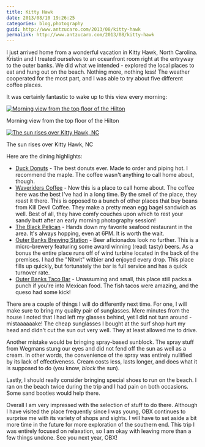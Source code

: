 ```yaml
---
title: Kitty Hawk
date: 2013/08/10 19:26:25
categories: blog,photography
guid: http://www.antzucaro.com/2013/08/kitty-hawk
permalink: http://www.antzucaro.com/2013/08/kitty-hawk
---
```

I just arrived home from a wonderful vacation in Kitty Hawk, North Carolina. Kristin and I treated ourselves to an oceanfront room right at the entryway to the outer banks. We did what we intended - explored the local places to eat and hung out on the beach. Nothing more, nothing less! The weather cooperated for the most part, and I was able to try about five different coffee places. 

It was certainly fantastic to wake up to this view every morning: 

<div class='wp-caption aligncenter'>
  <a href="http://media.antzucaro.com/uploads/2013/8/Corolla/l/Corolla_001_l.jpg" title="Morning view from the top floor of the Hilton">
    <img alt="Morning view from the top floor of the Hilton" title="Morning view from the top floor of the Hilton" src="http://media.antzucaro.com/uploads/2013/8/Corolla/m/Corolla_001_m.jpg">
  </a>
    <p class='wp-caption-text'>Morning view from the top floor of the Hilton</p>
</div>

<div class='wp-caption aligncenter'>
  <a href="http://media.antzucaro.com/uploads/2013/8/Corolla/l/Corolla_002_l.jpg" title="The sun rises over Kitty Hawk, NC">
    <img alt="The sun rises over Kitty Hawk, NC" title="The sun rises over Kitty Hawk, NC" src="http://media.antzucaro.com/uploads/2013/8/Corolla/m/Corolla_002_m.jpg">
  </a>
    <p class='wp-caption-text'>The sun rises over Kitty Hawk, NC</p>
</div>

Here are the dining highlights:

- [Duck Donuts](http://duckdonuts.com/ "The best donuts ever") - The best donuts ever. Made to order and piping hot. I recommend the maple. The coffee wasn't anything to call home about, though.
- [Waveriders Coffee](http://www.waveriderscoffeeanddeli.com/ "Waverider's Coffee and Deli") - Now this is a place to call home about. The coffee here was the best I've had in a long time. By the smell of the place, they roast it there. This is opposed to a bunch of other places that buy beans from Kill Devil Coffee. They make a pretty mean egg bagel sandwich as well. Best of all, they have comfy couches upon which to rest your sandy butt after an early morning photography session!
- [The Black Pelican](http://blackpelican.com/cms/ "The Black Pelican") - Hands down my favorite seafood restaurant in the area. It's always hopping, even at 6PM. It is worth the wait. 
- [Outer Banks Brewing Station](http://www.obbrewing.com/ "Outer Banks Brewing Station") - Beer aficionados look no further. This is a micro-brewery featuring some award winning (read: tasty) beers. As a bonus the entire place runs off of wind turbine located in the back of the premises. I had the "Nitwit" witbier and enjoyed every drop. This place fills up quickly, but fortunately the bar is full service and has a quick turnover rate. 
- [Outer Banks Taco Bar](http://www.obxtacobar.com/ "Outer Banks Taco Bar") - Unassuming and small, this place still packs a punch if you're into Mexican food. The fish tacos were amazing, and the queso had some kick!

There are a couple of things I will do differently next time. For one, I will make sure to bring my quality pair of sunglasses. Mere minutes from the house I noted that I had left my glasses behind, yet I did not turn around - mistaaaaaake! The cheap sunglasses I bought at the surf shop hurt my head and didn't cut the sun out very well. They at least allowed me to drive.

Another mistake would be bringing spray-based sunblock. The spray stuff from Wegmans stung our eyes and did not fend off the sun as well as a cream. In other words, the convenience of the spray was entirely nullified by its lack of effectiveness. Cream costs less, lasts longer, and does what it is supposed to do (you know, *block* the sun). 

Lastly, I should really consider bringing special shoes to run on the beach. I ran on the beach twice during the trip and I had pain on both occasions. Some sand booties would help there. 

Overall I am very impressed with the selection of stuff to do there. Although I have visited the place frequently since I was young, OBX continues to surprise me with its variety of shops and sights. I will have to set aside a bit more time in the future for more exploration of the southern end. This trip I was entirely focused on relaxation, so I am okay with leaving more than a few things undone. See you next year, OBX!


